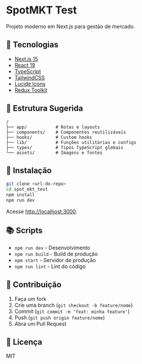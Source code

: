 # SpotMKT Test

Projeto moderno em Next.js para gestão de mercado.

## 🚀 Tecnologias

- [Next.js 15](https://nextjs.org/)
- [React 19](https://react.dev/)
- [TypeScript](https://www.typescriptlang.org/)
- [TailwindCSS](https://tailwindcss.com/)
- [Lucide Icons](https://lucide.dev/)
- [Redux Toolkit](https://redux-toolkit.js.org/)

## 📁 Estrutura Sugerida

```
/
├── app/           # Rotas e layouts
├── components/    # Componentes reutilizáveis
├── hooks/         # Custom hooks
├── lib/           # Funções utilitárias e configs
├── types/         # Tipos TypeScript globais
└── assets/        # Imagens e fontes
```

## 🔧 Instalação

```bash
git clone <url-do-repo>
cd spot_mkt_test
npm install
npm run dev
```

Acesse [http://localhost:3000](http://localhost:3000).

## 📚 Scripts

- `npm run dev` - Desenvolvimento
- `npm run build` - Build de produção
- `npm start` - Servidor de produção
- `npm run lint` - Lint do código

## 🤝 Contribuição

1. Faça um fork
2. Crie uma branch (`git checkout -b feature/nome`)
3. Commit (`git commit -m 'feat: minha feature'`)
4. Push (`git push origin feature/nome`)
5. Abra um Pull Request

## 📝 Licença

MIT
